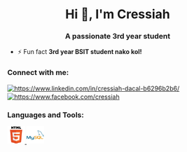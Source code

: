 <h1 align="center">Hi 👋, I'm Cressiah</h1>
<h3 align="center">A passionate 3rd year student</h3>

- ⚡ Fun fact **3rd year BSIT student nako kol!**

<h3 align="left">Connect with me:</h3>
<p align="left">
<a href="https://linkedin.com/in/https://www.linkedin.com/in/cressiah-dacal-b6296b2b6/" target="blank"><img align="center" src="https://raw.githubusercontent.com/rahuldkjain/github-profile-readme-generator/master/src/images/icons/Social/linked-in-alt.svg" alt="https://www.linkedin.com/in/cressiah-dacal-b6296b2b6/" height="30" width="40" /></a>
<a href="https://fb.com/https://www.facebook.com/cressiah" target="blank"><img align="center" src="https://raw.githubusercontent.com/rahuldkjain/github-profile-readme-generator/master/src/images/icons/Social/facebook.svg" alt="https://www.facebook.com/cressiah" height="30" width="40" /></a>
</p>

<h3 align="left">Languages and Tools:</h3>
<p align="left"> <a href="https://www.w3.org/html/" target="_blank" rel="noreferrer"> <img src="https://raw.githubusercontent.com/devicons/devicon/master/icons/html5/html5-original-wordmark.svg" alt="html5" width="40" height="40"/> </a> <a href="https://www.mysql.com/" target="_blank" rel="noreferrer"> <img src="https://raw.githubusercontent.com/devicons/devicon/master/icons/mysql/mysql-original-wordmark.svg" alt="mysql" width="40" height="40"/> </a> </p>
